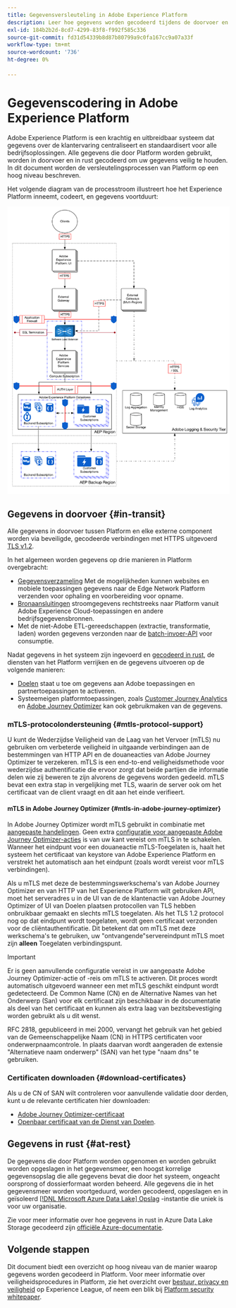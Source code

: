 ```yaml
---
title: Gegevensversleuteling in Adobe Experience Platform
description: Leer hoe gegevens worden gecodeerd tijdens de doorvoer en in rust in Adobe Experience Platform.
exl-id: 184b2b2d-8cd7-4299-83f8-f992f585c336
source-git-commit: fd31d54339b8d87b80799a9c0fa167cc9a07a33f
workflow-type: tm+mt
source-wordcount: '736'
ht-degree: 0%

---
```


# Gegevenscodering in Adobe Experience Platform

Adobe Experience Platform is een krachtig en uitbreidbaar systeem dat gegevens over de klantervaring centraliseert en standaardisert voor alle bedrijfsoplossingen. Alle gegevens die door Platform worden gebruikt, worden in doorvoer en in rust gecodeerd om uw gegevens veilig te houden. In dit document worden de versleutelingsprocessen van Platform op een hoog niveau beschreven.

Het volgende diagram van de processtroom illustreert hoe het Experience Platform inneemt, codeert, en gegevens voortduurt:

![Een diagram dat illustreert hoe het gegeven wordt opgenomen, gecodeerd en door Experience Platform voortgeduurd.](../images/governance-privacy-security/encryption/flow.png)

## Gegevens in doorvoer {#in-transit}

Alle gegevens in doorvoer tussen Platform en elke externe component worden via beveiligde, gecodeerde verbindingen met HTTPS uitgevoerd [TLS v1.2](https://datatracker.ietf.org/doc/html/rfc5246).

In het algemeen worden gegevens op drie manieren in Platform overgebracht:

- [Gegevensverzameling](../../collection/home.md) Met de mogelijkheden kunnen websites en mobiele toepassingen gegevens naar de Edge Network Platform verzenden voor ophaling en voorbereiding voor opname.
- [Bronaansluitingen](../../sources/home.md) stroomgegevens rechtstreeks naar Platform vanuit Adobe Experience Cloud-toepassingen en andere bedrijfsgegevensbronnen.
- Met de niet-Adobe ETL-gereedschappen (extractie, transformatie, laden) worden gegevens verzonden naar de [batch-invoer-API](../../ingestion/batch-ingestion/overview.md) voor consumptie.

Nadat gegevens in het systeem zijn ingevoerd en [gecodeerd in rust](#at-rest), de diensten van het Platform verrijken en de gegevens uitvoeren op de volgende manieren:

- [Doelen](../../destinations/home.md) staat u toe om gegevens aan Adobe toepassingen en partnertoepassingen te activeren.
- Systeemeigen platformtoepassingen, zoals [Customer Journey Analytics](https://experienceleague.adobe.com/docs/analytics-platform/using/cja-overview/cja-overview.html) en [Adobe Journey Optimizer](https://experienceleague.adobe.com/en/docs/journey-optimizer/using/ajo-home) kan ook gebruikmaken van de gegevens.

### mTLS-protocolondersteuning {#mtls-protocol-support}

U kunt de Wederzijdse Veiligheid van de Laag van het Vervoer (mTLS) nu gebruiken om verbeterde veiligheid in uitgaande verbindingen aan de bestemmingen van HTTP API en de douaneacties van Adobe Journey Optimizer te verzekeren. mTLS is een end-to-end veiligheidsmethode voor wederzijdse authentificatie die ervoor zorgt dat beide partijen die informatie delen wie zij beweren te zijn alvorens de gegevens worden gedeeld. mTLS bevat een extra stap in vergelijking met TLS, waarin de server ook om het certificaat van de client vraagt en dit aan het einde verifieert.

#### mTLS in Adobe Journey Optimizer {#mtls-in-adobe-journey-optimizer}

In Adobe Journey Optimizer wordt mTLS gebruikt in combinatie met [aangepaste handelingen](https://experienceleague.adobe.com/en/docs/journey-optimizer/using/orchestrate-journeys/about-journey-building/using-custom-actions). Geen extra [configuratie voor aangepaste Adobe Journey Optimizer-acties](https://experienceleague.adobe.com/en/docs/journey-optimizer/using/configuration/configure-journeys/action-journeys/about-custom-action-configuration) is van uw kant vereist om mTLS in te schakelen. Wanneer het eindpunt voor een douaneactie mTLS-Toegelaten is, haalt het systeem het certificaat van keystore van Adobe Experience Platform en verstrekt het automatisch aan het eindpunt (zoals wordt vereist voor mTLS verbindingen).

Als u mTLS met deze de bestemmingswerkschema&#39;s van Adobe Journey Optimizer en van HTTP van het Experience Platform wilt gebruiken API, moet het serveradres u in de UI van de de klantenactie van Adobe Journey Optimizer of UI van Doelen plaatsen protocollen van TLS hebben onbruikbaar gemaakt en slechts mTLS toegelaten. Als het TLS 1.2 protocol nog op dat eindpunt wordt toegelaten, wordt geen certificaat verzonden voor de cliëntauthentificatie. Dit betekent dat om mTLS met deze werkschema&#39;s te gebruiken, uw &quot;ontvangende&quot;servereindpunt mTLS moet zijn **alleen** Toegelaten verbindingspunt.

>[!IMPORTANT]
>
>Er is geen aanvullende configuratie vereist in uw aangepaste Adobe Journey Optimizer-actie of -reis om mTLS te activeren. Dit proces wordt automatisch uitgevoerd wanneer een met mTLS geschikt eindpunt wordt gedetecteerd. De Common Name (CN) en de Alternative Names van het Onderwerp (San) voor elk certificaat zijn beschikbaar in de documentatie als deel van het certificaat en kunnen als extra laag van bezitsbevestiging worden gebruikt als u dit wenst.
>
>RFC 2818, gepubliceerd in mei 2000, vervangt het gebruik van het gebied van de Gemeenschappelijke Naam (CN) in HTTPS certificaten voor onderwerpnaamcontrole. In plaats daarvan wordt aangeraden de extensie &quot;Alternatieve naam onderwerp&quot; (SAN) van het type &quot;naam dns&quot; te gebruiken.

### Certificaten downloaden {#download-certificates}

Als u de CN of SAN wilt controleren voor aanvullende validatie door derden, kunt u de relevante certificaten hier downloaden:

- [Adobe Journey Optimizer-certificaat](../images/governance-privacy-security/encryption/AJO-public-certificate.pem)
- [Openbaar certificaat van de Dienst van Doelen](../images/governance-privacy-security/encryption/destinations-public-cert.pem).

## Gegevens in rust {#at-rest}

De gegevens die door Platform worden opgenomen en worden gebruikt worden opgeslagen in het gegevensmeer, een hoogst korrelige gegevensopslag die alle gegevens bevat die door het systeem, ongeacht oorsprong of dossierformaat worden beheerd. Alle gegevens die in het gegevensmeer worden voortgeduurd, worden gecodeerd, opgeslagen en in geïsoleerd [[!DNL Microsoft Azure Data Lake] Opslag](https://docs.microsoft.com/en-us/azure/storage/blobs/data-lake-storage-introduction) -instantie die uniek is voor uw organisatie.

Zie voor meer informatie over hoe gegevens in rust in Azure Data Lake Storage gecodeerd zijn [officiële Azure-documentatie](https://learn.microsoft.com/en-us/azure/storage/common/storage-service-encryption).

## Volgende stappen

Dit document biedt een overzicht op hoog niveau van de manier waarop gegevens worden gecodeerd in Platform. Voor meer informatie over veiligheidsprocedures in Platform, zie het overzicht over [bestuur, privacy en veiligheid](./overview.md) op Experience League, of neem een blik bij [Platform security whitepaper](https://www.adobe.com/content/dam/cc/en/security/pdfs/AEP_SecurityOverview.pdf).
